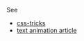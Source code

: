 See 

* [css-tricks](https://css-tricks.com/guide-svg-animations-smil/)
* [text animation article](http://tympanus.net/codrops/2015/02/16/create-animated-text-fills/)
